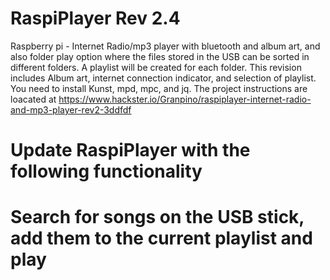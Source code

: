 # RaspiPlayer Rev 2.4
Raspberry pi - Internet Radio/mp3 player with bluetooth and album art, and also folder play option where the files stored in the USB can be sorted in different folders. A playlist will  be created for each folder.
This revision includes Album art, internet connection indicator, and selection of playlist.
You need to install Kunst, mpd, mpc, and jq.
The project instructions are loacated at https://www.hackster.io/Granpino/raspiplayer-internet-radio-and-mp3-player-rev2-3ddfdf

# Update RaspiPlayer with the following functionality
# Search for songs on the USB stick, add them to the current playlist and play
